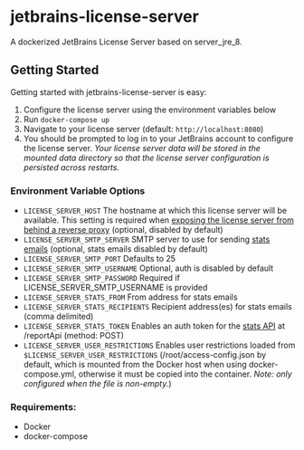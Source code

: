 # jetbrains-license-server
A dockerized JetBrains License Server based on server_jre_8.

## Getting Started
Getting started with jetbrains-license-server is easy:

1. Configure the license server using the environment variables below
2. Run `docker-compose up`
3. Navigate to your license server (default: `http://localhost:8080`)
4. You should be prompted to log in to your JetBrains account to configure the license server. *Your license server data will be stored in the mounted data directory so that the license server configuration is persisted across restarts.*

### Environment Variable Options
- `LICENSE_SERVER_HOST` The hostname at which this license server will be available. This setting is required when [exposing the license server from behind a reverse proxy](https://www.jetbrains.com/help/license_server/configuring_secure_connection.html) (optional, disabled by default)
- `LICENSE_SERVER_SMTP_SERVER` SMTP server to use for sending [stats emails](https://www.jetbrains.com/help/license_server/detailed_server_usage_statistics.html) (optional, stats emails disabled by default)
- `LICENSE_SERVER_SMTP_PORT` Defaults to 25
- `LICENSE_SERVER_SMTP_USERNAME` Optional, auth is disabled by default
- `LICENSE_SERVER_SMTP_PASSWORD` Required if LICENSE_SERVER_SMTP_USERNAME is provided
- `LICENSE_SERVER_STATS_FROM` From address for stats emails
- `LICENSE_SERVER_STATS_RECIPIENTS` Recipient address(es) for stats emails (comma delimited)
- `LICENSE_SERVER_STATS_TOKEN` Enables an auth token for the [stats API](https://www.jetbrains.com/help/license_server/detailed_server_usage_statistics.html) at /reportApi (method: POST)
- `LICENSE_SERVER_USER_RESTRICTIONS` Enables user restrictions loaded from `$LICENSE_SERVER_USER_RESTRICTIONS` (/root/access-config.json by default, which is mounted from the Docker host when using docker-compose.yml, otherwise it must be copied into the container. *Note: only configured when the file is non-empty.*)

### Requirements:
- Docker
- docker-compose
